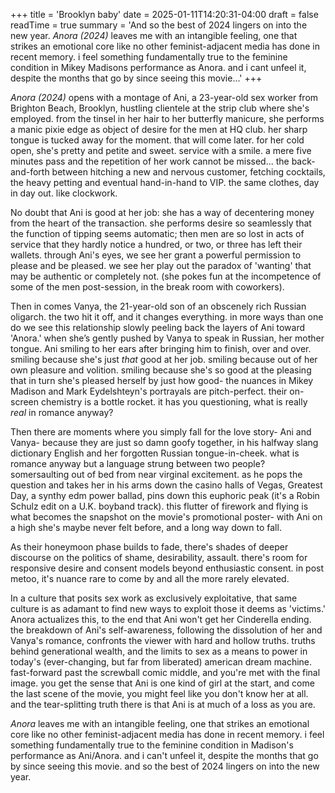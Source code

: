 +++
title = 'Brooklyn baby'
date = 2025-01-11T14:20:31-04:00
draft = false
readTime = true
summary = 'And so the best of 2024 lingers on into the new year. *Anora (2024)* leaves me with an intangible feeling, one that strikes an emotional core like no other feminist-adjacent media has done in recent memory. i feel something fundamentally true to the feminine condition in Mikey Madisons performance as Anora. and i cant unfeel it, despite the months that go by since seeing this movie...'
+++

*Anora (2024)* opens with a montage of Ani, a 23-year-old sex worker from Brighton Beach, Brooklyn, hustling clientele at the strip club where she's employed. from the tinsel in her hair to her butterfly manicure, she performs a manic pixie edge as object of desire for the men at HQ club. her sharp tongue is tucked away for the moment. that will come later. for her cold open, she's pretty and petite and sweet. service with a smile. a mere five minutes pass and the repetition of her work cannot be missed... the back-and-forth between hitching a new and nervous customer, fetching cocktails, the heavy petting and eventual hand-in-hand to VIP. the same clothes, day in day out. like clockwork.

No doubt that Ani is good at her job: she has a way of decentering money from the heart of the transaction. she performs desire so seamlessly that the function of tipping seems automatic; then men are so lost in acts of service that they hardly notice a hundred, or two, or three has left their wallets. through Ani's eyes, we see her grant a powerful permission to please and be pleased. we see her play out the paradox of 'wanting' that may be authentic or completely not. (she pokes fun at the incompetence of some of the men post-session, in the break room with coworkers).

Then in comes Vanya, the 21-year-old son of an obscenely rich Russian oligarch. the two hit it off, and it changes everything. in more ways than one do we see this relationship slowly peeling back the layers of Ani toward 'Anora.' when she’s gently pushed by Vanya to speak in Russian, her mother tongue. Ani smiling to her ears after bringing him to finish, over and over. smiling because she's just *that* good at her job. smiling because out of her own pleasure and volition. smiling because she's so good at the pleasing that in turn she's pleased herself by just how good- the nuances in Mikey Madison and Mark Eydelshteyn's portrayals are pitch-perfect. their on-screen chemistry is a bottle rocket. it has you questioning, what is really *real* in romance anyway?

Then there are moments where you simply fall for the love story- Ani and Vanya- because they are just so damn goofy together, in his halfway slang dictionary English and her forgotten Russian tongue-in-cheek. what is romance anyway but a language strung between two people? somersaulting out of bed from near virginal excitement. as he pops the question and takes her in his arms down the casino halls of Vegas, Greatest Day, a synthy edm power ballad, pins down this euphoric peak (it's a Robin Schulz edit on a U.K. boyband track). this flutter of firework and flying is what becomes the snapshot on the movie's promotional poster- with Ani on a high she's maybe never felt before, and a long way down to fall.

As their honeymoon phase builds to fade, there's shades of deeper discourse on the politics of shame, desirability, assault. there's room for responsive desire and consent models beyond enthusiastic consent. in post metoo, it's nuance rare to come by and all the more rarely elevated.

In a culture that posits sex work as exclusively exploitative, that same culture is as adamant to find new ways to exploit those it deems as 'victims.' Anora actualizes this, to the end that Ani won't get her Cinderella ending. the breakdown of Ani's self-awareness, following the dissolution of her and Vanya's romance, confronts the viewer with hard and hollow truths. truths behind generational wealth, and the limits to sex as a means to power in today's (ever-changing, but far from liberated) american dream machine. fast-forward past the screwball comic middle, and you're met with the final image. you get the sense that Ani is one kind of girl at the start, and come the last scene of the movie, you might feel like you don't know her at all. and the tear-splitting truth there is that Ani is at much of a loss as you are.

*Anora* leaves me with an intangible feeling, one that strikes an emotional core like no other feminist-adjacent media has done in recent memory. i feel something fundamentally true to the feminine condition in Madison's performance as Ani/Anora. and i can't unfeel it, despite the months that go by since seeing this movie. and so the best of 2024 lingers on into the new year.
